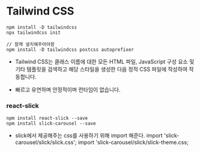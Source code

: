 # Tailwind CSS

    npm install -D tailwindcss
    npx tailwindcss init

    // 함께 설치해주어야함
    npm install -D tailwindcss postcss autoprefixer 

- Tailwind CSS는 클래스 이름에 대한 모든 HTML 파일, JavaScript 구성 요소 및 기타 템플릿을 검색하고 해당 스타일을 생성한 다음 정적 CSS 파일에 작성하여 작동합니다.

- 빠르고 유연하며 안정적이며 런타임이 없습니다.

### react-slick

    npm install react-slick --save
    npm install slick-carousel --save

- slick에서 제공해주는 css를 사용하기 위해 import 해준다.
import 'slick-carousel/slick/slick.css';
import 'slick-carousel/slick/slick-theme.css;
